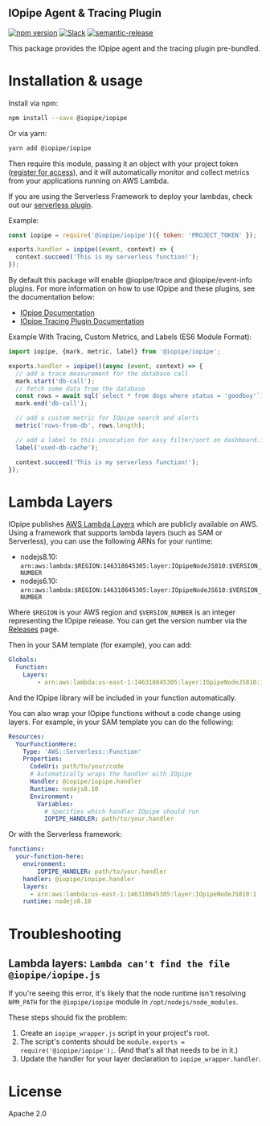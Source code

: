 IOpipe Agent & Tracing Plugin
-----------------------------

[![npm version](https://badge.fury.io/js/%40iopipe%2Fiopipe.svg)](https://badge.fury.io/js/%40iopipe%2Fiopipe)
[![Slack](https://img.shields.io/badge/chat-slack-ff69b4.svg)](https://iopipe.now.sh/)
[![semantic-release](https://img.shields.io/badge/%20%20%F0%9F%93%A6%F0%9F%9A%80-semantic--release-e10079.svg)](https://github.com/semantic-release/semantic-release)

This package provides the IOpipe agent and the tracing plugin pre-bundled.

# Installation & usage

Install via npm:

```bash
npm install --save @iopipe/iopipe
```

Or via yarn:

```bash
yarn add @iopipe/iopipe
```

Then require this module, passing it an object with your project token ([register for access](https://www.iopipe.com)), and it will automatically monitor and collect metrics from your applications running on AWS Lambda.

If you are using the Serverless Framework to deploy your lambdas, check out our [serverless plugin](https://github.com/iopipe/serverless-plugin-iopipe).

Example:

```js
const iopipe = require('@iopipe/iopipe')({ token: 'PROJECT_TOKEN' });

exports.handler = iopipe((event, context) => {
  context.succeed('This is my serverless function!');
});
```

By default this package will enable @iopipe/trace and @iopipe/event-info plugins. For more information on how to use IOpipe and these plugins, see the documentation below:
- [IOpipe Documentation](https://github.com/iopipe/iopipe-js-core#readme)
- [IOpipe Tracing Plugin Documentation](https://github.com/iopipe/iopipe-plugin-trace#readme)

Example With Tracing, Custom Metrics, and Labels (ES6 Module Format):

```js
import iopipe, {mark, metric, label} from '@iopipe/iopipe';

exports.handler = iopipe()(async (event, context) => {
  // add a trace measurement for the database call
  mark.start('db-call');
  // fetch some data from the database
  const rows = await sql(`select * from dogs where status = 'goodboy'`);
  mark.end('db-call');

  // add a custom metric for IOpipe search and alerts
  metric('rows-from-db', rows.length);

  // add a label to this invocation for easy filter/sort on dashboard.iopipe.com
  label('used-db-cache');

  context.succeed('This is my serverless function!');
});
```

# Lambda Layers

IOpipe publishes [AWS Lambda Layers](https://docs.aws.amazon.com/lambda/latest/dg/configuration-layers.html) which are publicly available on AWS. Using a framework that supports lambda layers (such as SAM or Serverless), you can use the following ARNs for your runtime:

* nodejs8.10: `arn:aws:lambda:$REGION:146318645305:layer:IOpipeNodeJS810:$VERSION_NUMBER`
* nodejs6.10: `arn:aws:lambda:$REGION:146318645305:layer:IOpipeNodeJS610:$VERSION_NUMBER`

Where `$REGION` is your AWS region and `$VERSION_NUMBER` is an integer representing the IOpipe release. You can get the version number via the [Releases](https://github.com/iopipe/iopipe-js/releases) page.

Then in your SAM template (for example), you can add:

```yaml
Globals:
  Function:
    Layers:
        - arn:aws:lambda:us-east-1:146318645305:layer:IOpipeNodeJS810:1
```

And the IOpipe library will be included in your function automatically.

You can also wrap your IOpipe functions without a code change using layers. For example, in your SAM template you can do the following:

```yaml
Resources:
  YourFunctionHere:
    Type: 'AWS::Serverless::Function'
    Properties:
      CodeUri: path/to/your/code
      # Automatically wraps the handler with IOpipe
      Handler: @iopipe/iopipe.handler
      Runtime: nodejs8.10
      Environment:
        Variables:
          # Specifies which handler IOpipe should run
          IOPIPE_HANDLER: path/to/your.handler
```

Or with the Serverless framework:

```yaml
functions:
  your-function-here:
    environment:
        IOPIPE_HANDLER: path/to/your.handler
    handler: @iopipe/iopipe.handler
    layers:
      - arn:aws:lambda:us-east-1:146318645305:layer:IOpipeNodeJS810:1
    runtime: nodejs8.10
```
# Troubleshooting

## Lambda layers: ```Lambda can't find the file @iopipe/iopipe.js```

If you're seeing this error, it's likely that the node runtime isn't resolving ```NPM_PATH``` for the ```@iopipe/iopipe``` module in ```/opt/nodejs/node_modules```.

These steps should fix the problem:  
1. Create an ```iopipe_wrapper.js``` script in your project's root.
2. The script's contents should be ```module.exports = require('@iopipe/iopipe');```. (And that's all that needs to be in it.)
3. Update the handler for your layer declaration to ```iopipe_wrapper.handler```.

# License

Apache 2.0
